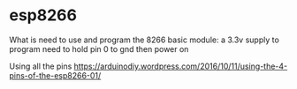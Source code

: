 # esp8266

What is need to use and program the 8266 basic module:
a 3.3v supply
to program need to hold pin 0 to gnd then power on



Using all the pins
https://arduinodiy.wordpress.com/2016/10/11/using-the-4-pins-of-the-esp8266-01/

